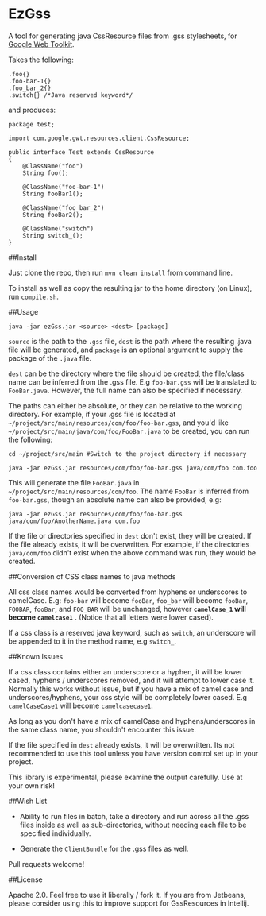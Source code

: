 # EzGss

A tool for generating java CssResource files from .gss stylesheets, for 
[Google Web Toolkit](http://www.gwtproject.org).

Takes the following:

    .foo{}
    .foo-bar-1{}
    .foo_bar_2{}
    .switch{} /*Java reserved keyword*/
    
and produces:    

    package test;

    import com.google.gwt.resources.client.CssResource;

    public interface Test extends CssResource
    {
        @ClassName("foo")
        String foo();

        @ClassName("foo-bar-1")
        String fooBar1();

        @ClassName("foo_bar_2")
        String fooBar2();

        @ClassName("switch")
        String switch_();
    }

##Install

Just clone the repo, then run `mvn clean install` from command line.

To install as well as copy the resulting jar to the home directory (on Linux), run
`compile.sh`.

##Usage

`java -jar ezGss.jar <source> <dest> [package]`

`source` is the path to the `.gss` file, `dest` is the path where the resulting 
.java file will be generated, and `package` is an optional argument to supply the 
package of the `.java` file.

`dest` can be the directory where the file should be created, the file/class name 
can be inferred from the .gss file. E.g `foo-bar.gss` will be translated to `FooBar.java`.
However, the full name can also be specified if necessary.
 
The paths can either be absolute, or they can be relative to the working directory.
For example, if your .gss file is located at `~/project/src/main/resources/com/foo/foo-bar.gss`,
and you'd like `~/project/src/main/java/com/foo/FooBar.java` to be created, you can
run the following:

`cd ~/project/src/main #Switch to the project directory if necessary`

`java -jar ezGss.jar resources/com/foo/foo-bar.gss java/com/foo com.foo`

This will generate the file `FooBar.java` in `~/project/src/main/resources/com/foo`.
The name `FooBar` is inferred from `foo-bar.gss`, though an absolute name
can also be provided, e.g: 

`java -jar ezGss.jar resources/com/foo/foo-bar.gss java/com/foo/AnotherName.java com.foo`

If the file or directories specified in `dest` don't exist, they will be created. If
the file already exists, it will be overwritten. For example, if the directories `java/com/foo`
didn't exist when the above command was run, they would be created.


##Conversion of CSS class names to java methods

All css class names would be converted from hyphens or underscores to camelCase. E.g:
`foo-bar` will become `fooBar`, `foo_bar` will become `fooBar`, `FOOBAR`, `fooBar`, 
 and `FOO_BAR` will be unchanged, however **`camelCase_1` will become `camelcase1`** .
 (Notice that all letters were lower cased). 
 
 If a css class is a reserved java keyword, such as `switch`, an underscore
 will be appended to it in the method name, e.g `switch_`.
 
##Known Issues
 
If a css class contains either an underscore or a hyphen, it will be lower cased,
hyphens / underscores removed, and it will attempt to lower case it. Normally
this works without issue, but if you have a mix of camel case and underscores/hyphens,
your css style will be completely lower cased. E.g `camelCaseCase1` will become
`camelcasecase1`.

As long as you don't have a mix of camelCase and hyphens/underscores in the same 
class name, you shouldn't encounter this issue.

If the file specified in `dest` already exists, it will be overwritten. Its
not recommended to use this tool unless you have version control set up in your
project.

This library is experimental, please examine the output carefully. Use at
your own risk!

##Wish List

- Ability to run files in batch, take a directory and run across all the .gss
files inside as well as sub-directories, without needing each file to be specified
individually.

- Generate the `ClientBundle` for the .gss files as well.

Pull requests welcome!

##License

Apache 2.0. Feel free to use it liberally / fork it. If you are from Jetbeans,
please consider using this to improve support for GssResources in Intellij.
